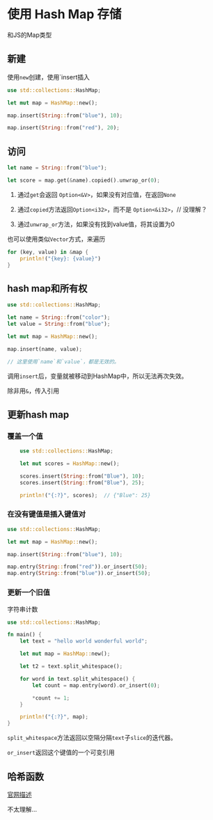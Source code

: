 # 使用 Hash Map 存储

和JS的Map类型

## 新建

使用`new`创建，使用`insert插入

```rs
use std::collections::HashMap;

let mut map = HashMap::new();

map.insert(String::from("blue"), 10);

map.insert(String::from("red"), 20);
```

## 访问

```rs
let name = String::from("blue");

let score = map.get(&name).copied().unwrap_or(0);
```

1. 通过`get`会返回 `Option<&V>`，如果没有对应值，在返回`None`

2. 通过`copied`方法返回`Option<i32>`，而不是 `Option<&i32>`，// 没理解？

3. 通过`unwrap_or`方法，如果没有找到value值，将其设置为0


也可以使用类似`Vector`方式，来遍历

```rs
for (key, value) in &map {
    println!("{key}: {value}")
}
```

## hash map和所有权

```rs
use std::collections::HashMap;

let name = String::from("color");
let value = String::from("blue");

let mut map = HashMap::new();

map.insert(name, value);

// 这里使用`name`和`value`，都是无效的。
```

调用`insert`后，变量就被移动到HashMap中，所以无法再次失效。

除非用`&`，传入引用


## 更新hash map

### 覆盖一个值

```rs
    use std::collections::HashMap;

    let mut scores = HashMap::new();

    scores.insert(String::from("Blue"), 10);
    scores.insert(String::from("Blue"), 25);

    println!("{:?}", scores);  // {"Blue": 25}

```

### 在没有键值是插入键值对

```rs
use std::collections::HashMap;

let mut map = HashMap::new();

map.insert(String::from("blue"), 10);

map.entry(String::from("red")).or_insert(50);
map.entry(String::from("blue")).or_insert(50);
```

### 更新一个旧值

字符串计数

```rs
use std::collections::HashMap;

fn main() {
    let text = "hello world wonderful world";

    let mut map = HashMap::new();

    let t2 = text.split_whitespace();

    for word in text.split_whitespace() {
        let count = map.entry(word).or_insert(0);

        *count += 1;
    }

    println!("{:?}", map);
}
```

`split_whitespace`方法返回以空隔分隔`text`子`slice`的迭代器。

`or_insert`返回这个键值的一个可变引用


## 哈希函数

[官网描述](https://kaisery.github.io/trpl-zh-cn/ch08-03-hash-maps.html#%E5%93%88%E5%B8%8C%E5%87%BD%E6%95%B0)

不太理解...